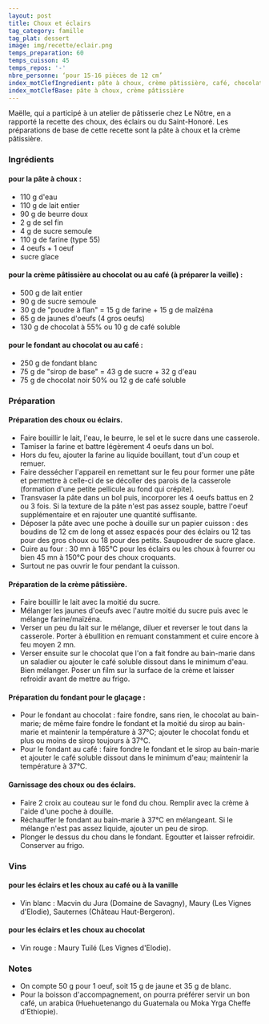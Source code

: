 ```yaml
---
layout: post
title: Choux et éclairs
tag_category: famille
tag_plat: dessert
image: img/recette/eclair.png
temps_preparation: 60
temps_cuisson: 45
temps_repos: '-'
nbre_personne: ‘pour 15-16 pièces de 12 cm’
index_motClefIngredient: pâte à choux, crème pâtissière, café, chocolat
index_motClefBase: pâte à choux, crème pâtissière
---
```

Maëlle, qui a participé à un atelier de pâtisserie chez Le Nôtre, en a rapporté la recette des choux, des éclairs ou du Saint-Honoré. Les préparations de base de cette recette sont la pâte à choux et la crème pâtissière.

### Ingrédients
#### pour la pâte à choux :
* 110 g d'eau
* 110 g de lait entier
* 90 g de beurre doux
* 2 g de sel fin
* 4 g de sucre semoule
* 110 g de farine (type 55)
* 4 oeufs + 1 oeuf
* sucre glace

#### pour la crème pâtissière au chocolat ou au café (à préparer la veille) :
* 500 g de lait entier
* 90 g de sucre semoule
* 30 g de "poudre à flan" = 15 g de farine + 15 g de maîzéna
* 65 g de jaunes d'oeufs (4 gros oeufs)
* 130 g de chocolat à 55% ou 10 g de café soluble

#### pour le fondant au chocolat ou au café :
* 250 g de fondant blanc
* 75 g de "sirop de base" = 43 g de sucre + 32 g d'eau
* 75 g de chocolat noir 50% ou 12 g de café soluble

### Préparation
#### Préparation des choux ou éclairs.
* Faire bouillir le lait, l'eau, le beurre, le sel et le sucre dans une casserole.
* Tamiser la farine et battre légèrement 4 oeufs dans un bol.
* Hors du feu, ajouter la farine au liquide bouillant, tout d'un coup et remuer.
* Faire dessécher l'appareil en remettant sur le feu pour former une pâte et permettre à celle-ci de se décoller des parois de la casserole (formation d'une petite pellicule au fond qui crépite).
* Transvaser la pâte dans un bol puis, incorporer les 4 oeufs battus en 2 ou 3 fois. Si la texture de la pâte n'est pas assez souple, battre l'oeuf supplémentaire et en rajouter une quantité suffisante.
* Déposer la pâte avec une poche à douille sur un papier cuisson : des boudins de 12 cm de long et assez espacés pour des éclairs ou 12 tas pour des gros choux ou 18 pour des petits. Saupoudrer de sucre glace.
* Cuire au four : 30 mn à 165°C pour les éclairs ou les choux à fourrer ou bien 45 mn à 150°C pour des choux croquants.
* Surtout ne pas ouvrir le four pendant la cuisson.

#### Préparation de la crème pâtissière.
* Faire bouillir le lait avec la moitié du sucre.
* Mélanger les jaunes d'oeufs avec l'autre moitié du sucre puis avec le mélange farine/maïzéna.
* Verser un peu du lait sur le mélange, diluer et reverser le tout dans la casserole. Porter à ébullition en remuant constamment et cuire encore à feu moyen 2 mn.
* Verser ensuite sur le chocolat que l'on a fait fondre au bain-marie dans un saladier ou ajouter le café soluble dissout dans le minimum d'eau. Bien mélanger. Poser un film sur la surface de la crème et laisser refroidir avant de mettre au frigo.

#### Préparation du fondant pour le glaçage :
* Pour le fondant au chocolat : faire fondre, sans rien, le chocolat au bain-marie; de même faire fondre le fondant et la moitié du sirop au bain-marie et maintenir la température à 37°C; ajouter le chocolat fondu et plus ou moins de sirop toujours à 37°C.
* Pour le fondant au café : faire fondre le fondant et le sirop au bain-marie et ajouter le café soluble dissout dans le minimum d'eau; maintenir la température à 37°C.

#### Garnissage des choux ou des éclairs.
* Faire 2 croix au couteau sur le fond du chou. Remplir avec la crème à l'aide d'une poche à douille.
* Réchauffer le fondant au bain-marie à 37°C en mélangeant. Si le mélange n'est pas assez liquide, ajouter un peu de sirop.
* Plonger le dessus du chou dans le fondant. Egoutter et laisser refroidir. Conserver au frigo.

### Vins
#### pour les éclairs et les choux au café ou à la vanille
* Vin blanc : Macvin du Jura (Domaine de Savagny), Maury (Les Vignes d'Elodie), Sauternes (Château Haut-Bergeron).
#### pour les éclairs et les choux au chocolat
* Vin rouge : Maury Tuilé (Les Vignes d'Elodie).

### Notes
* On compte 50 g pour 1 oeuf, soit 15 g de jaune et 35 g de blanc.
* Pour la boisson d'accompagnement, on pourra préférer servir un bon café, un arabica (Huehuetenango du Guatemala ou Moka Yrga Cheffe d'Ethiopie).
